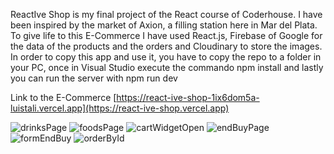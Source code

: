 ReactIve Shop is my final project of the React course of Coderhouse.
I have been inspired by the market of Axion, a filling station here in Mar del Plata.
To give life to this E-Commerce I have used React.js, Firebase of Google for the data of the products and the orders and Cloudinary to store the images.
In order to copy this app and use it, you have to copy the repo to a folder in your PC, once in Visual Studio execute the commando npm install and lastly you can run the server with npm run dev

Link to the E-Commerce
[https://react-ive-shop-1ix6dom5a-luistali.vercel.app](https://react-ive-shop.vercel.app)


![drinksPage](https://github.com/LuisTali/ReactIveShop/assets/101566196/1121af40-53a2-4ca0-b340-7e2948554a9a)
![foodsPage](https://github.com/LuisTali/ReactIveShop/assets/101566196/0f2aed7e-eba8-4319-9b8d-c77c3ee8376d)
![cartWidgetOpen](https://github.com/LuisTali/ReactIveShop/assets/101566196/d6fbd23a-1b14-4522-ac93-c7c9b6a3c61c)
![endBuyPage](https://github.com/LuisTali/ReactIveShop/assets/101566196/a4d27e35-a955-4355-a3af-a226983820fd)
![formEndBuy](https://github.com/LuisTali/ReactIveShop/assets/101566196/485774c6-bf7e-4aa1-b99e-0934a808ffde)
![orderById](https://github.com/LuisTali/ReactIveShop/assets/101566196/e6d33323-badd-4b95-9f04-daffe256e2f2)
